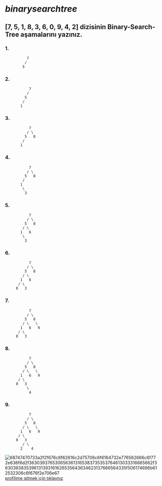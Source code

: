 # ***binarysearchtree***

## **[7, 5, 1, 8, 3, 6, 0, 9, 4, 2] dizisinin Binary-Search-Tree aşamalarını yazınız.**
### 1.
              7
             /
            5 
### 2.  
 
               7
              /
             5
            /
           1
### 3.

               7
              / \
             5   8
            /
           1          
### 4.

               7
              / \
             5   8
            /
           1
            \
             3
 ### 5.
 
               7
              / \
             5   8
            / \
           1   6
            \
             3
### 6.

               7
              / \
             5   8
            / \
           1   6
          / \
         0   3             
### 7.

               7
              / \
             5   8
            / \   \
           1   6   9
          / \
         0   3         
### 8.

               7
              / \
             5   8
            / \   \
           1   6   9
          / \
         0   3 
              \
               4
### 9.

               7
              / \
             5   8
            / \   \
           1   6   9
          / \
         0   3 
            / \
           2    4
                
           
  
  
  
  
  ![68747470733a2f2f676c6f62616c2d75706c6f6164732e776562666c6f772e636f6d2f3630393765306563613165383735353764613033316665662f3630393835396131393161626535643634623137666564335f506174696b612532306c6f676f2e706e67](https://user-images.githubusercontent.com/110766917/183307354-e596be1c-b5c6-4621-ae86-43f29a01a261.png)
[profilime gitmek için tıklaynız](https://app.patika.dev/afifeyarenn)
